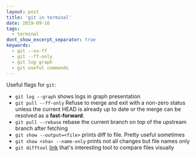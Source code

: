 ```yaml
---
layout: post
title: 'git in terminal'
date: 2019-09-16
tags:
  - terminal
dont_show_excerpt_separator: true
keywords:
  - git --no-ff
  - git --ff-only
  - git log graph
  - git useful commands
---
```


Useful flags for `git`:

- `git log --graph` shows logs in graph presentation
- `git pull --ff-only` Refuse to merge and exit with a non-zero status unless the current HEAD is already up to date or the merge can be resolved as a **fast-forward**.
- `git pull --rebase` rebase the current branch on top of the upstream branch after fetching
- `git show --output=<file>` prints diff to file. Pretty useful sometimes
- `git show <sha> --name-only` prints not all changes but file names only
- `git difftool` [link](https://git-scm.com/docs/git-difftool) that's interesting tool to compare files visually
